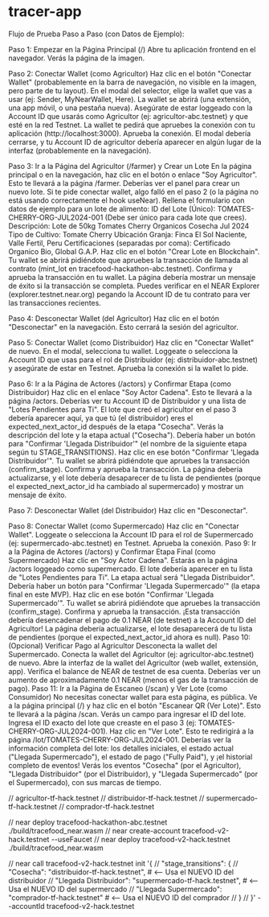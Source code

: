 # tracer-app

Flujo de Prueba Paso a Paso (con Datos de Ejemplo):

Paso 1: Empezar en la Página Principal (/)
Abre tu aplicación frontend en el navegador. Verás la página de la imagen.

Paso 2: Conectar Wallet (como Agricultor)
Haz clic en el botón "Conectar Wallet" (probablemente en la barra de navegación, no visible en la imagen, pero parte de tu layout).
En el modal del selector, elige la wallet que vas a usar (ej: Sender, MyNearWallet, Here).
La wallet se abrirá (una extensión, una app móvil, o una pestaña nueva). Asegúrate de estar loggeado con la Account ID que usarás como Agricultor (ej: agricultor-abc.testnet) y que esté en la red Testnet.
La wallet te pedirá que apruebes la conexión con tu aplicación (http://localhost:3000). Aprueba la conexión.
El modal debería cerrarse, y tu Account ID de agricultor debería aparecer en algún lugar de la interfaz (probablemente en la navegación).

Paso 3: Ir a la Página del Agricultor (/farmer) y Crear un Lote
En la página principal o en la navegación, haz clic en el botón o enlace "Soy Agricultor". Esto te llevará a la página /farmer.
Deberías ver el panel para crear un nuevo lote. Si te pide conectar wallet, algo falló en el paso 2 (o la página no está usando correctamente el hook useNear).
Rellena el formulario con datos de ejemplo para un lote de alimento:
ID del Lote (Único): TOMATES-CHERRY-ORG-JUL2024-001 (Debe ser único para cada lote que crees).
Descripción: Lote de 50kg Tomates Cherry Organicos Cosecha Jul 2024
Tipo de Cultivo: Tomate Cherry
Ubicación Granja: Finca El Sol Naciente, Valle Fertil, Peru
Certificaciones (separadas por coma): Certificado Organico Bio, Global G.A.P.
Haz clic en el botón "Crear Lote en Blockchain".
Tu wallet se abrirá pidiéndote que apruebes la transacción de llamada al contrato (mint_lot en tracefood-hackathon-abc.testnet). Confirma y aprueba la transacción en tu wallet.
La página debería mostrar un mensaje de éxito si la transacción se completa. Puedes verificar en el NEAR Explorer (explorer.testnet.near.org) pegando la Account ID de tu contrato para ver las transacciones recientes.

Paso 4: Desconectar Wallet (del Agricultor)
Haz clic en el botón "Desconectar" en la navegación. Esto cerrará la sesión del agricultor.

Paso 5: Conectar Wallet (como Distribuidor)
Haz clic en "Conectar Wallet" de nuevo.
En el modal, selecciona tu wallet.
Loggeate o selecciona la Account ID que usas para el rol de Distribuidor (ej: distribuidor-abc.testnet) y asegúrate de estar en Testnet.
Aprueba la conexión si la wallet lo pide.

Paso 6: Ir a la Página de Actores (/actors) y Confirmar Etapa (como Distribuidor)
Haz clic en el enlace "Soy Actor Cadena". Esto te llevará a la página /actors.
Deberías ver tu Account ID de Distribuidor y una lista de "Lotes Pendientes para Ti". El lote que creó el agricultor en el paso 3 debería aparecer aquí, ya que tú (el distribuidor) eres el expected_next_actor_id después de la etapa "Cosecha".
Verás la descripción del lote y la etapa actual ("Cosecha"). Debería haber un botón para "Confirmar 'Llegada Distribuidor'" (el nombre de la siguiente etapa según tu STAGE_TRANSITIONS).
Haz clic en ese botón "Confirmar 'Llegada Distribuidor'".
Tu wallet se abrirá pidiéndote que apruebes la transacción (confirm_stage). Confirma y aprueba la transacción.
La página debería actualizarse, y el lote debería desaparecer de tu lista de pendientes (porque el expected_next_actor_id ha cambiado al supermercado) y mostrar un mensaje de éxito.

Paso 7: Desconectar Wallet (del Distribuidor)
Haz clic en "Desconectar".

Paso 8: Conectar Wallet (como Supermercado)
Haz clic en "Conectar Wallet".
Loggeate o selecciona la Account ID para el rol de Supermercado (ej: supermercado-abc.testnet) en Testnet.
Aprueba la conexión.
Paso 9: Ir a la Página de Actores (/actors) y Confirmar Etapa Final (como Supermercado)
Haz clic en "Soy Actor Cadena". Estarás en la página /actors loggeado como supermercado.
El lote debería aparecer en tu lista de "Lotes Pendientes para Ti". La etapa actual será "Llegada Distribuidor".
Debería haber un botón para "Confirmar 'Llegada Supermercado'" (la etapa final en este MVP).
Haz clic en ese botón "Confirmar 'Llegada Supermercado'".
Tu wallet se abrirá pidiéndote que apruebes la transacción (confirm_stage). Confirma y aprueba la transacción.
¡Esta transacción debería desencadenar el pago de 0.1 NEAR (de testnet) a la Account ID del Agricultor!
La página debería actualizarse, el lote desaparecerá de tu lista de pendientes (porque el expected_next_actor_id ahora es null).
Paso 10: (Opcional) Verificar Pago al Agricultor
Desconecta la wallet del Supermercado.
Conecta la wallet del Agricultor (ej: agricultor-abc.testnet) de nuevo.
Abre la interfaz de la wallet del Agricultor (web wallet, extensión, app). Verifica el balance de NEAR de testnet de esa cuenta. Deberías ver un aumento de aproximadamente 0.1 NEAR (menos el gas de la transacción de pago).
Paso 11: Ir a la Página de Escaneo (/scan) y Ver Lote (como Consumidor)
No necesitas conectar wallet para esta página, es pública.
Ve a la página principal (/) y haz clic en el botón "Escanear QR (Ver Lote)". Esto te llevará a la página /scan.
Verás un campo para ingresar el ID del lote.
Ingresa el ID exacto del lote que creaste en el paso 3 (ej: TOMATES-CHERRY-ORG-JUL2024-001).
Haz clic en "Ver Lote".
Esto te redirigirá a la página /lot/TOMATES-CHERRY-ORG-JUL2024-001.
Deberías ver la información completa del lote: los detalles iniciales, el estado actual ("Llegada Supermercado"), el estado de pago ("Fully Paid"), y ¡el historial completo de eventos! Verás los eventos "Cosecha" (por el Agricultor), "Llegada Distribuidor" (por el Distribuidor), y "Llegada Supermercado" (por el Supermercado), con sus marcas de tiempo.




// agricultor-tf-hack.testnet
// distribuidor-tf-hack.testnet
// supermercado-tf-hack.testnet
// comprador-tf-hack.testnet

// near deploy tracefood-hackathon-abc.testnet ./build/tracefood_near.wasm
// near create-account tracefood-v2-hack.testnet --useFaucet
// near deploy tracefood-v2-hack.testnet ./build/tracefood_near.wasm

// near call tracefood-v2-hack.testnet init '{
//   "stage_transitions": {
//     "Cosecha": "distribuidor-tf-hack.testnet", # <-- Usa el NUEVO ID del distribuidor
//     "Llegada Distribuidor": "supermercado-tf-hack.testnet", # <-- Usa el NUEVO ID del supermercado
//     "Llegada Supermercado": "comprador-tf-hack.testnet" # <-- Usa el NUEVO ID del comprador
//   }
// }' --accountId tracefood-v2-hack.testnet

 